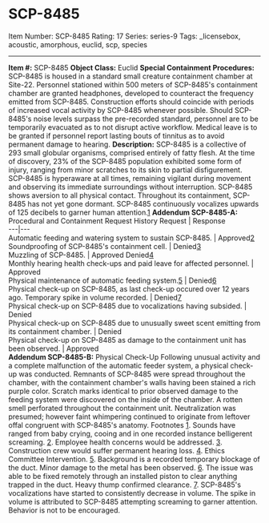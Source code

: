 # SCP-8485
Item Number: SCP-8485
Rating: 17
Series: series-9
Tags: _licensebox, acoustic, amorphous, euclid, scp, species

---

**Item #:** SCP-8485
**Object Class:** Euclid
**Special Containment Procedures:** SCP-8485 is housed in a standard small creature containment chamber at Site-22.
Personnel stationed within 500 meters of SCP-8485's containment chamber are granted headphones, developed to counteract the frequency emitted from SCP-8485. Construction efforts should coincide with periods of increased vocal activity by SCP-8485 whenever possible.
Should SCP-8485's noise levels surpass the pre-recorded standard, personnel are to be temporarily evacuated as to not disrupt active workflow. Medical leave is to be granted if personnel report lasting bouts of tinnitus as to avoid permanent damage to hearing.
**Description:** SCP-8485 is a collective of 293 small globular organisms, comprised entirely of fatty flesh. At the time of discovery, 23% of the SCP-8485 population exhibited some form of injury, ranging from minor scratches to its skin to partial disfigurement.
SCP-8485 is hyperaware at all times, remaining vigilant during movement and observing its immediate surroundings without interruption. SCP-8485 shows aversion to all physical contact. Throughout its containment, SCP-8485 has not yet gone dormant. SCP-8485 continuously vocalizes upwards of 125 decibels to garner human attention.[1](javascript:;)
**Addendum SCP-8485-A:** Procedural and Containment Request History
Request | Response  
---|---  
Automatic feeding and watering system to sustain SCP-8485. | Approved[2](javascript:;)  
Soundproofing of SCP-8485's containment cell. | Denied[3](javascript:;)  
Muzzling of SCP-8485. | Approved Denied[4](javascript:;)  
Monthly hearing health check-ups and paid leave for affected personnel. | Approved  
Physical maintenance of automatic feeding system.[5](javascript:;) | Denied[6](javascript:;)  
Physical check-up on SCP-8485, as last check-up occured over 12 years ago. Temporary spike in volume recorded. | Denied[7](javascript:;)  
Physical check-up on SCP-8485 due to vocalizations having subsided. | Denied  
Physical check-up on SCP-8485 due to unusually sweet scent emitting from its containment chamber. | Denied  
Physical check-up on SCP-8485 as damage to the containment unit has been observed. | Approved  
**Addendum SCP-8485-B:** Physical Check-Up
Following unusual activity and a complete malfunction of the automatic feeder system, a physical check-up was conducted. Remnants of SCP-8485 were spread throughout the chamber, with the containment chamber's walls having been stained a rich purple color. Scratch marks identical to prior observed damage to the feeding system were discovered on the inside of the chamber. A rotten smell perforated throughout the containment unit. Neutralization was presumed; however faint whimpering continued to originate from leftover offal congruent with SCP-8485's anatomy.
Footnotes
[1](javascript:;). Sounds have ranged from baby crying, cooing and in one recorded instance belligerent screaming.
[2](javascript:;). Employee health concerns would be addressed.
[3](javascript:;). Construction crew would suffer permanent hearing loss.
[4](javascript:;). Ethics Committee Intervention.
[5](javascript:;). Background is a recorded temporary blockage of the duct. Minor damage to the metal has been observed.
[6](javascript:;). The issue was able to be fixed remotely through an installed piston to clear anything trapped in the duct. Heavy thump confirmed clearance.
[7](javascript:;). SCP-8485's vocalizations have started to consistently decrease in volume. The spike in volume is attributed to SCP-8485 attempting screaming to garner attention. Behavior is not to be encouraged.